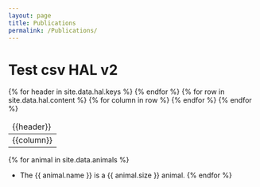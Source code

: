 ```yaml
---
layout: page
title: Publications
permalink: /Publications/
---
```


# Test csv HAL v2

<table>
  <thead>
    <tr>
    {% for header in site.data.hal.keys %}
      <td>{{header}}</td>
    {% endfor %}
    </tr>
  </thead>
  <tbody>
    {% for row in site.data.hal.content %}
    <tr>
    {% for column in row %}
      <td>{{column}}</td>
    {% endfor %}
    </tr>
    {% endfor %}
  </tbody>
</table>

{% for animal in site.data.animals %}
- The {{ animal.name }} is a {{ animal.size }} animal.
{% endfor %}
